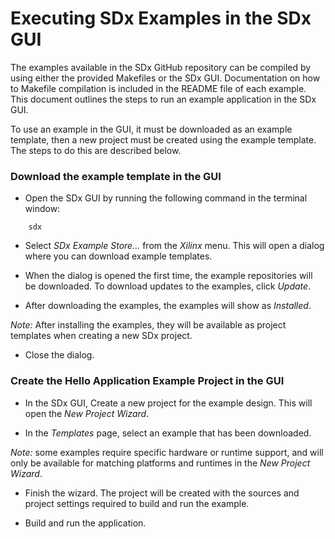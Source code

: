 Executing SDx Examples in the SDx GUI
===============================================================================

The examples available in the SDx GitHub repository can be compiled by using either the provided Makefiles or the SDx GUI. Documentation on how to Makefile compilation is included in the README file of each example. This document outlines the steps to run an example application in the SDx GUI.

To use an example in the GUI, it must be downloaded as an example template, then a new project must be created using the example template. The steps to do this are described below.

### Download the example template in the GUI
- Open the SDx GUI by running the following command in the terminal window:
```
    sdx
```

- Select *SDx Example Store...* from the *Xilinx* menu. This will open a dialog where you can download example templates.

- When the dialog is opened the first time, the example repositories will be downloaded. To download updates to the examples, click *Update*.

- After downloading the examples, the examples will show as *Installed*.

*Note:* After installing the examples, they will be available as project templates when creating a new SDx project.

- Close the dialog.


### Create the Hello Application Example Project in the GUI
- In the SDx GUI, Create a new project for the example design. This will open the *New Project Wizard*.

- In the *Templates* page, select an example that has been downloaded.

*Note:* some examples require specific hardware or runtime support, and will only be available for matching platforms and runtimes in the *New Project Wizard*.

- Finish the wizard. The project will be created with the sources and project settings required to build and run the example.

- Build and run the application.

